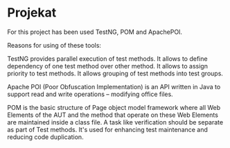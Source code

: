 # Projekat

For this project has been used TestNG, POM and ApachePOI.

Reasons for using of these tools:

TestNG provides parallel execution of test methods. It allows to define dependency of one test method over other method. It allows to assign priority to test methods. It allows grouping of test methods into test groups.

Apache POI (Poor Obfuscation Implementation) is an API written in Java to support read and write operations – modifying office files. 

POM is the basic structure of Page object model framework where all Web Elements of the AUT and the method that operate on these Web Elements are maintained inside a class file. A task like verification should be separate as part of Test methods. It's used for enhancing test maintenance and reducing code duplication.

